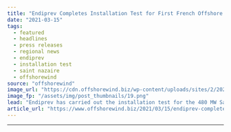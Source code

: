 ```yaml
---
title: "Endiprev Completes Installation Test for First French Offshore Wind Farm"
date: "2021-03-15"
tags: 
  - featured
  - headlines
  - press releases
  - regional news
  - endiprev
  - installation test
  - saint nazaire
  - offshorewind
source: "offshorewind"
image_url: "https://cdn.offshorewind.biz/wp-content/uploads/sites/2/2021/03/15162009/Endiprev-Completes-Installation-Test-for-First-French-Offshore-Wind-Farm.png"
image_fp: "/assets/img/post_thumbnails/19.png"
lead: "Endiprev has carried out the installation test for the 480 MW Saint-Nazaire project, set"
article_url: "https://www.offshorewind.biz/2021/03/15/endiprev-completes-installation-test-for-first-french-offshore-wind-farm/"
---
```


---
